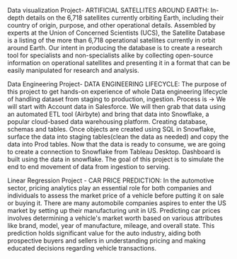 Data visualization Project-  ARTIFICIAL SATELLITES AROUND EARTH:  In-depth details on the 6,718 satellites currently orbiting Earth, including their country of origin, purpose, and other operational details. 
Assembled by experts at the Union of Concerned Scientists (UCS), the Satellite Database is a listing of the more than 6,718 operational satellites currently in orbit around Earth. Our intent in producing the database is to create a research tool for specialists and non-specialists alike by collecting open-source information on operational satellites and presenting it in a format that can be easily manipulated for research and analysis.



Data Engineering Project- DATA ENGINEERING LIFECYCLE: The purpose of this project to get hands-on experience of whole Data engineering lifecycle of handling dataset from staging to production, ingestion. 
Process is -> We will start with Account data in Salesforce. We will then grab that data using an automated ETL tool (Airbyte) and bring that data into Snowflake, a popular cloud-based data warehousing platform. Creating database, schemas and tables. 
Once objects are created using SQL in Snowflake, surface the data into staging tables(clean the data as needed) and copy the data into Prod tables. Now that the data is ready to consume, we are going to create a connection to Snowflake from Tableau Desktop. Dashboard is built using the data in snowflake. The goal of this project is to simulate the end to end movement of data from ingestion to serving.



Linear Regression Project - CAR PRICE PREDICTION:  In the automotive sector, pricing analytics play an essential role for both companies and individuals to assess the market price of a vehicle before putting it on sale or buying it. 
There are many automobile companies aspires to enter the US market by setting up their manufacturing unit in US. Predicting car prices involves determining a vehicle's market worth based on various attributes like brand, model, year of manufacture, mileage, and overall state. This prediction holds significant value for the auto industry, aiding both prospective buyers and sellers in understanding pricing and making educated decisions regarding vehicle transactions.
